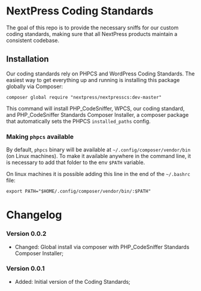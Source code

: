 # NextPress Coding Standards

The goal of this repo is to provide the necessary sniffs for our custom coding standards, making sure that all NextPress products maintain a consistent codebase.

## Installation

Our coding standards rely on PHPCS and WordPress Coding Standards. The easiest way to get everything up and running is installing this package globally via Composer:
```
composer global require "nextpress/nextpresscs:dev-master"
```

This command will install PHP_CodeSniffer, WPCS, our coding standard, and PHP_CodeSniffer Standards Composer Installer, a composer package that automatically sets the PHPCS `installed_paths` config.

### Making `phpcs` available

By default, `phpcs` binary will be available at `~/.config/composer/vendor/bin` (on Linux machines). To make it available anywhere in the command line, it is necessary to add that folder to the env `$PATH` variable.

On linux machines it is possible adding this line in the end of the `~/.bashrc` file:
```
export PATH="$HOME/.config/composer/vendor/bin/:$PATH"
```

# Changelog

### Version 0.0.2
* Changed: Global install via composer with PHP_CodeSniffer Standards Composer Installer;

### Version 0.0.1
* Added: Initial version of the Coding Standards;
